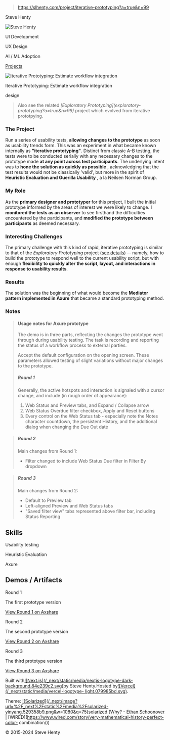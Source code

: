 > https://slhenty.com/project/iterative-prototyping?a=true&n=99



Steve Henty

![Steve
Henty](/_next/image?url=%2F_next%2Fstatic%2Fmedia%2FProfile_close_square.f71e0d71.jpg&w=3840&q=75)

UI Development

UX Design

AI / ML Adoption

[Projects](/?a=true&n=99#projects)

![Iterative Prototyping: Estimate workflow
integration](/_next/image?url=%2Fimages%2Fiter-proto.hero.webp&w=3840&q=75)

Iterative Prototyping: Estimate workflow integration

design

> Also see the related _[Exploratory Prototyping](exploratory-
> prototyping?a=true&n=99)_ project which evolved from iterative prototpying.

### The Project

Run a series of usability tests, **allowing changes to the prototype** as soon
as usability trends form. This was an experiment in what became known
internally as **"iterative prototyping"**. Distinct from classic A-B testing,
the tests were to be conducted serially with any necessary changes to the
prototype made **at any point across test participants**. The underlying
intent was to **hone the solution as quickly as possible** , acknowledging
that the test results would not be classically 'valid', but more in the spirit
of **Heuristic Evaluation and Guerilla Usability** , a la Neilsen Norman
Group.

### My Role

As the **primary designer and prototyper** for this project, I built the
initial prototype informed by the areas of interest we were likely to change.
**I monitored the tests as an observer** to see firsthand the difficulties
encountered by the participants, and **modified the prototype between
participants** as deemed necessary.

### Interesting Challenges

The primary challenge with this kind of rapid, iterative prototyping is
similar to that of the _Exploratory Prototyping_ project ([see
details](exploratory-prototyping?a=true&n=99)) -- namely, how to build the
prototype to respond well to the current usability script, but with enough
**flexibility to quickly alter the script, layout, and interactions in
response to usability results**.

### Results

The solution was the beginning of what would become the **Mediator pattern
implemented in Axure** that became a standard prototyping method.

### Notes

> #### Usage notes for Axure prototype
>
> The demo is in three parts, reflecting the changes the prototype went
> through during usability testing. The task is recording and reporting the
> status of a workflow process to external parties.
>
> Accept the default configuration on the opening screen. These parameters
> allowed testing of slight variations without major changes to the prototype.
>
> ##### Round 1
>
> Generally, the active hotspots and interaction is signaled with a cursor
> change, and include (in rough order of appearance):
>
>   1. Web Status and Preview tabs, and Expand / Collapse arrow
>   2. Web Status Overdue filter checkbox, Apply and Reset buttons
>   3. Every control on the Web Status tab - especially note the Notes
> character countdown, the persistent History, and the additional dialog when
> changing the Due Out date
>

>
> ##### Round 2
>
> Main changes from Round 1:
>
>   * Filter changed to include Web Status Due filter in Filter By dropdown
>

>
> ##### Round 3
>
> Main changes from Round 2:
>
>   * Default to Preview tab
>   * Left-aligned Preview and Web Status tabs
>   * "Saved filter view" tabs represented above filter bar, including Status
> Reporting
>

## Skills

Usability testing

Heuristic Evaluation

Axure

## Demos / Artifacts

Round 1

The first prototype version

[View Round 1 on Axshare](https://b6ptmb.axshare.com/RC_Web_Status.html)

Round 2

The second prototype version

[View Round 2 on Axshare](https://bh9ld2.axshare.com/RC_Web_Status.html)

Round 3

The third prototype version

[View Round 3 on Axshare](https://n4rjxx.axshare.com/RC_Web_Status.html)

Built with[![Next.js](/_next/static/media/nextjs-logotype-dark-
background.84e239c2.svg)](https://nextjs.org/)by Steve Henty.Hosted
by[![Vercel](/_next/static/media/vercel-logotype-
light.079985bd.svg)](https://vercel.com).

Theme: [![Solarized](/_next/image?url=%2F_next%2Fstatic%2Fmedia%2Fsolarized-
yinyang.529358b9.png&w=1080&q=75)solarized](https://en.wikipedia.org/wiki/Solarized)
(Why? - [Ethan Schoonover](https://ethanschoonover.com/solarized/) |
[WIRED](https://www.wired.com/story/very-mathematical-history-perfect-color-
combination/))

© 2015-2024 Steve Henty

